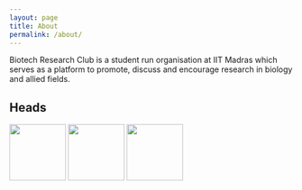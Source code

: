 ```yaml
---
layout: page
title: About
permalink: /about/
---
```


Biotech Research Club is a student run organisation at IIT Madras which serves as a platform to promote, discuss and encourage research in biology and allied fields. 

## Heads 

<p float="left">
  <img src="images/img1.png" width="100" />
  <img src="images/img2.png" width="100" /> 
  <img src="images/img3.png" width="100" />
</p>


